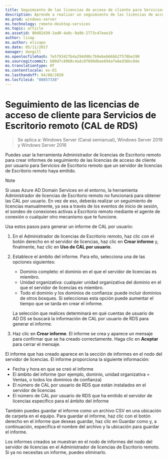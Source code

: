 ```yaml
---
title: Seguimiento de las licencias de acceso de cliente para Servicios de Escritorio remoto (CAL de RDS)
description: Aprende a realizar un seguimiento de las licencias de acceso de cliente (CAL) en la implementación de RDS.
ms.prod: windows-server
ms.technology: remote-desktop-services
ms.topic: article
ms.assetid: 80d82d30-3ad0-4a8c-9a9b-2773c47eee19
author: lizap
ms.author: elizapo
ms.date: 05/11/2017
manager: dongill
ms.openlocfilehash: 7e5793427b4a294d90c7b9ebeb66bb27578be190
ms.sourcegitcommit: b00d7c8968c4adc8f699dbee694afe6ed36bc9de
ms.translationtype: HT
ms.contentlocale: es-ES
ms.lasthandoff: 04/08/2020
ms.locfileid: "80857338"
---
```

# <a name="track-your-remote-desktop-services-client-access-licenses-rds-cals"></a>Seguimiento de las licencias de acceso de cliente para Servicios de Escritorio remoto (CAL de RDS)

>Se aplica a: Windows Server (Canal semianual), Windows Server 2019 y Windows Server 2016

Puedes usar la herramienta Administrador de licencias de Escritorio remoto para crear informes de seguimiento de las licencias de acceso de cliente por usuario para Servicios de Escritorio remoto que un servidor de licencias de Escritorio remoto haya emitido.

> [!NOTE]
>  Si usas Azure AD Domain Services en el entorno, la herramienta Administrador de licencias de Escritorio remoto no funcionará para obtener las CAL por usuario. En vez de eso, deberás realizar un seguimiento de licencias manualmente, ya sea a través de los eventos de inicio de sesión, el sondeo de conexiones activas a Escritorio remoto mediante el agente de conexión o cualquier otro mecanismo que te funcione. 

Usa estos pasos para generar un informe de CAL por usuario:

1. En el Administrador de licencias de Escritorio remoto, haz clic con el botón derecho en el servidor de licencias, haz clic en **Crear informe** y, finalmente, haz clic en **Uso de CAL por usuario**.
2. Establece el ámbito del informe. Para ello, selecciona una de las opciones siguientes:
   - Dominio completo: el dominio en el que el servidor de licencias es miembro.
   - Unidad organizativa: cualquier unidad organizativa del dominio en el que el servidor de licencias es miembro.
   - Todo el dominio y los dominios de confianza: puede incluir dominios de otros bosques. Si seleccionas esta opción puede aumentar el tiempo que se tarda en crear el informe.

   La selección que realices determinará en qué cuentas de usuario de AD DS se buscará la información de CAL por usuario de RDS para generar el informe.
3. Haz clic en **Crear informe**. El informe se crea y aparece un mensaje para confirmar que se ha creado correctamente. Haga clic en **Aceptar** para cerrar el mensaje.

El informe que has creado aparece en la sección de informes en el nodo del servidor de licencias. El informe proporciona la siguiente información:

- Fecha y hora en que se creó el informe
- El ámbito del informe (por ejemplo, dominio, unidad organizativa = Ventas, o todos los dominios de confianza)
- El número de CAL por usuario de RDS que están instalados en el servidor de licencias
- El número de CAL por usuario de RDS que ha emitido el servidor de licencias específico para el ámbito del informe

También puedes guardar el informe como un archivo CSV en una ubicación de carpeta en el equipo. Para guardar el informe, haz clic con el botón derecho en el informe que deseas guardar, haz clic en Guardar como y, a continuación, especifica el nombre del archivo y la ubicación para guardar el informe.

Los informes creados se muestran en el nodo de informes del nodo del servidor de licencias en el Administrador de licencias de Escritorio remoto. Si ya no necesitas un informe, puedes eliminarlo.
